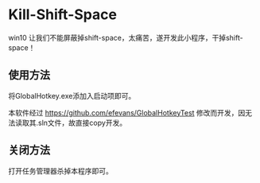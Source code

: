 # Kill-Shift-Space

win10 让我们不能屏蔽掉shift-space，太痛苦，遂开发此小程序，干掉shift-space！


使用方法
---

将GlobalHotkey.exe添加入启动项即可。

本软件经过 https://github.com/efevans/GlobalHotkeyTest 修改而开发，因无法读取其.sln文件，故直接copy开发。

关闭方法
---

打开任务管理器杀掉本程序即可。
